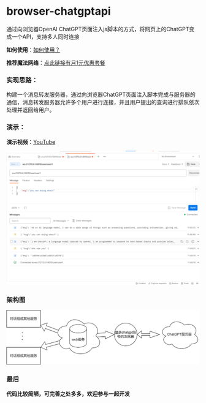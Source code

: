 # browser-chatgptapi

通过向浏览器OpenAI ChatGPT页面注入js脚本的方式，将网页上的ChatGPT变成一个API，支持多人同时连接

**如何使用**：[如何使用？](wiki/如何使用.md)

**推荐魔法网络**：[点此链接有月1元优惠套餐](https://xx025.github.io/773ycd9u.html)


### 实现思路：

构建一个消息转发服务器，通过向浏览器ChatGPT页面注入脚本完成与服务器的通信，消息转发服务器允许多个用户进行连接，并且用户提出的查询进行排队依次处理并返回给用户。

### 演示：

**演示视频**：[YouTube](https://www.youtube.com/embed/o4SETVDbaEY)

![image](imgs/api_test.png)



### 架构图

![架构图.png](imgs/zh_architecture-diagram.png)



### 最后

**代码比较简陋，可完善之处多多，欢迎参与一起开发**